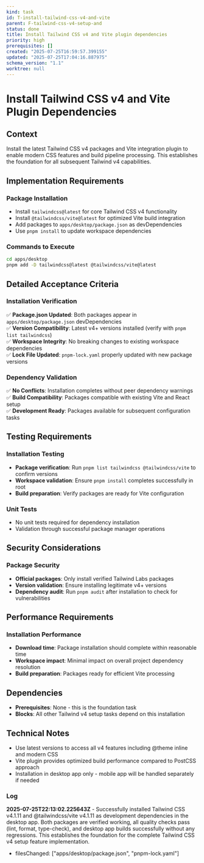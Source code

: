 ```yaml
---
kind: task
id: T-install-tailwind-css-v4-and-vite
parent: F-tailwind-css-v4-setup-and
status: done
title: Install Tailwind CSS v4 and Vite plugin dependencies
priority: high
prerequisites: []
created: "2025-07-25T16:59:57.399155"
updated: "2025-07-25T17:04:16.887975"
schema_version: "1.1"
worktree: null
---
```


# Install Tailwind CSS v4 and Vite Plugin Dependencies

## Context

Install the latest Tailwind CSS v4 packages and Vite integration plugin to enable modern CSS features and build pipeline processing. This establishes the foundation for all subsequent Tailwind v4 capabilities.

## Implementation Requirements

### Package Installation

- Install `tailwindcss@latest` for core Tailwind CSS v4 functionality
- Install `@tailwindcss/vite@latest` for optimized Vite build integration
- Add packages to `apps/desktop/package.json` as devDependencies
- Use `pnpm install` to update workspace dependencies

### Commands to Execute

```bash
cd apps/desktop
pnpm add -D tailwindcss@latest @tailwindcss/vite@latest
```

## Detailed Acceptance Criteria

### Installation Verification

✅ **Package.json Updated**: Both packages appear in `apps/desktop/package.json` devDependencies  
✅ **Version Compatibility**: Latest v4+ versions installed (verify with `pnpm list tailwindcss`)  
✅ **Workspace Integrity**: No breaking changes to existing workspace dependencies  
✅ **Lock File Updated**: `pnpm-lock.yaml` properly updated with new package versions

### Dependency Validation

✅ **No Conflicts**: Installation completes without peer dependency warnings  
✅ **Build Compatibility**: Packages compatible with existing Vite and React setup  
✅ **Development Ready**: Packages available for subsequent configuration tasks

## Testing Requirements

### Installation Testing

- **Package verification**: Run `pnpm list tailwindcss @tailwindcss/vite` to confirm versions
- **Workspace validation**: Ensure `pnpm install` completes successfully in root
- **Build preparation**: Verify packages are ready for Vite configuration

### Unit Tests

- No unit tests required for dependency installation
- Validation through successful package manager operations

## Security Considerations

### Package Security

- **Official packages**: Only install verified Tailwind Labs packages
- **Version validation**: Ensure installing legitimate v4+ versions
- **Dependency audit**: Run `pnpm audit` after installation to check for vulnerabilities

## Performance Requirements

### Installation Performance

- **Download time**: Package installation should complete within reasonable time
- **Workspace impact**: Minimal impact on overall project dependency resolution
- **Build preparation**: Packages ready for efficient Vite processing

## Dependencies

- **Prerequisites**: None - this is the foundation task
- **Blocks**: All other Tailwind v4 setup tasks depend on this installation

## Technical Notes

- Use latest versions to access all v4 features including @theme inline and modern CSS
- Vite plugin provides optimized build performance compared to PostCSS approach
- Installation in desktop app only - mobile app will be handled separately if needed

### Log

**2025-07-25T22:13:02.225643Z** - Successfully installed Tailwind CSS v4.1.11 and @tailwindcss/vite v4.1.11 as development dependencies in the desktop app. Both packages are verified working, all quality checks pass (lint, format, type-check), and desktop app builds successfully without any regressions. This establishes the foundation for the complete Tailwind CSS v4 setup feature implementation.

- filesChanged: ["apps/desktop/package.json", "pnpm-lock.yaml"]
